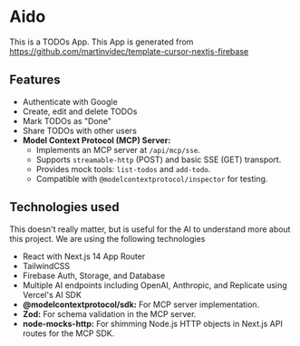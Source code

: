 # Aido

This is a TODOs App.
This App is generated from https://github.com/martinvidec/template-cursor-nextjs-firebase

## Features
- Authenticate with Google
- Create, edit and delete TODOs
- Mark TODOs as "Done"
- Share TODOs with other users
- **Model Context Protocol (MCP) Server:**
    - Implements an MCP server at `/api/mcp/sse`.
    - Supports `streamable-http` (POST) and basic SSE (GET) transport.
    - Provides mock tools: `list-todos` and `add-todo`.
    - Compatible with `@modelcontextprotocol/inspector` for testing.

## Technologies used
This doesn't really matter, but is useful for the AI to understand more about this project. We are using the following technologies
- React with Next.js 14 App Router
- TailwindCSS
- Firebase Auth, Storage, and Database
- Multiple AI endpoints including OpenAI, Anthropic, and Replicate using Vercel's AI SDK
- **@modelcontextprotocol/sdk:** For MCP server implementation.
- **Zod:** For schema validation in the MCP server.
- **node-mocks-http:** For shimming Node.js HTTP objects in Next.js API routes for the MCP SDK.

